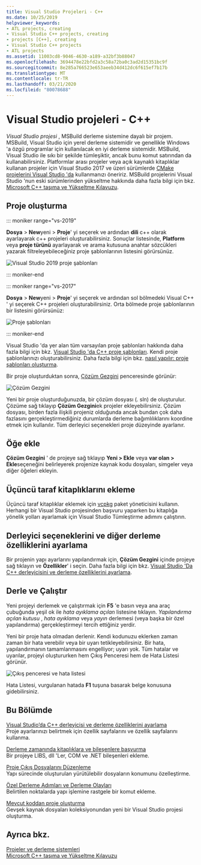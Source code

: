 ```yaml
---
title: Visual Studio Projeleri - C++
ms.date: 10/25/2019
helpviewer_keywords:
- ATL projects, creating
- Visual Studio C++ projects, creating
- projects [C++], creating
- Visual Studio C++ projects
- ATL projects
ms.assetid: 11003cd8-9046-4630-a189-a32bf3b88047
ms.openlocfilehash: 3694478e22bfd2a3c58a72ba0c3ad2d15351bc9f
ms.sourcegitcommit: 8e285a766523e653aeeb34d412dc6f615ef7b17b
ms.translationtype: MT
ms.contentlocale: tr-TR
ms.lasthandoff: 03/21/2020
ms.locfileid: "80078688"
---
```

# <a name="visual-studio-projects---c"></a>Visual Studio projeleri - C++

*Visual Studio projesi* , MSBuild derleme sistemine dayalı bir projem. MSBuild, Visual Studio için yerel derleme sistemidir ve genellikle Windows 'a özgü programlar için kullanılacak en iyi derleme sistemidir. MSBuild, Visual Studio ile sıkı bir şekilde tümleşiktir, ancak bunu komut satırından da kullanabilirsiniz. Platformlar arası projeler veya açık kaynaklı kitaplıklar kullanan projeler için Visual Studio 2017 ve üzeri sürümlerde [CMake projelerini Visual Studio 'da](cmake-projects-in-visual-studio.md) kullanmanızı öneririz. MSBuild projelerini Visual Studio 'nun eski sürümlerinden yükseltme hakkında daha fazla bilgi için bkz. [Microsoft C++ taşıma ve Yükseltme Kılavuzu](../porting/visual-cpp-porting-and-upgrading-guide.md).

## <a name="create-a-project"></a>Proje oluşturma

::: moniker range="vs-2019"

**Dosya** > **New**yeni > **Proje**' yi seçerek ve ardından **dili** c++ olarak ayarlayarak c++ projeleri oluşturabilirsiniz. Sonuçlar listesinde, **Platform** veya **proje türünü** ayarlayarak ve arama kutusuna anahtar sözcükleri yazarak filtreleyebileceğiniz proje şablonlarının listesini görürsünüz.

   ![Visual Studio 2019 proje şablonları](../build/media/vs2019-choose-console-app.png "Visual Studio 2019 yeni proje Iletişim kutusu")

::: moniker-end

::: moniker range="vs-2017"

**Dosya** > **New**yeni > **Proje**' yi seçerek ve ardından sol bölmedeki Visual C++ ' yi seçerek C++ projeleri oluşturabilirsiniz. Orta bölmede proje şablonlarının bir listesini görürsünüz:

   ![Proje şablonları](../overview/media/vs2017-new-project.png "Visual Studio 2017 yeni proje Iletişim kutusu")

::: moniker-end

Visual Studio 'da yer alan tüm varsayılan proje şablonları hakkında daha fazla bilgi için bkz. [Visual Studio 'da C++ proje şablonları](reference/visual-cpp-project-types.md). Kendi proje şablonlarınızı oluşturabilirsiniz. Daha fazla bilgi için bkz. [nasıl yapılır: proje şablonları oluşturma](/visualstudio/ide/how-to-create-project-templates).

Bir proje oluşturduktan sonra, [Çözüm Gezgini](/visualstudio/ide/solutions-and-projects-in-visual-studio) penceresinde görünür:

   ![Çözüm Gezgini](media/mathlibrary-solution-explorer-153.png)

Yeni bir proje oluşturduğunuzda, bir çözüm dosyası (. sln) de oluşturulur. Çözüme sağ tıklayıp **Çözüm Gezgini**ek projeler ekleyebilirsiniz. Çözüm dosyası, birden fazla ilişkili projeniz olduğunda ancak bundan çok daha fazlasını gerçekleştirmediğiniz durumlarda derleme bağımlılıklarını koordine etmek için kullanılır. Tüm derleyici seçenekleri proje düzeyinde ayarlanır.

## <a name="add-items"></a>Öğe ekle

**Çözüm Gezgini** ' de projeye sağ tıklayıp **Yeni > Ekle** veya **var olan > Ekle**seçeneğini belirleyerek projenize kaynak kodu dosyaları, simgeler veya diğer öğeleri ekleyin.

## <a name="add-third-party-libraries"></a>Üçüncü taraf kitaplıklarını ekleme

Üçüncü taraf kitaplıklar eklemek için [vcpkg](vcpkg.md) paket yöneticisini kullanın. Herhangi bir Visual Studio projesinden başvuru yaparken bu kitaplığa yönelik yolları ayarlamak için Visual Studio Tümleştirme adımını çalıştırın.

## <a name="set-compiler-options-and-other-build-properties"></a>Derleyici seçeneklerini ve diğer derleme özelliklerini ayarlama

Bir projenin yapı ayarlarını yapılandırmak için, **Çözüm Gezgini** içinde projeye sağ tıklayın ve **Özellikler**' i seçin. Daha fazla bilgi için bkz. [Visual Studio 'Da C++ derleyicisini ve derleme özelliklerini ayarlama](working-with-project-properties.md).

## <a name="compile-and-run"></a>Derle ve Çalıştır

Yeni projeyi derlemek ve çalıştırmak için **F5** 'e basın veya ana araç çubuğunda yeşil ok ile *hata ayıklama açılan* listesine tıklayın. *Yapılandırma açılan kutusu* , *hata ayıklama* veya *yayın* derlemesi (veya başka bir özel yapılandırma) gerçekleştirmeyi tercih ettiğiniz yerdir.

Yeni bir proje hata olmadan derlenir. Kendi kodunuzu eklerken zaman zaman bir hata verebilir veya bir uyarı tetikleyebilirsiniz. Bir hata, yapılandırmanın tamamlanmasını engelliyor; uyarı yok. Tüm hatalar ve uyarılar, projeyi oluştururken hem Çıkış Penceresi hem de Hata Listesi görünür.

   ![Çıkış penceresi ve hata listesi](../overview/media/vs2017-output-error-list.png)

Hata Listesi, vurgulanan hatada **F1** tuşuna basarak belge konusuna gidebilirsiniz.

## <a name="in-this-section"></a>Bu Bölümde

[Visual Studio’da C++ derleyicisi ve derleme özelliklerini ayarlama](working-with-project-properties.md)<br/>
Proje ayarlarınızı belirtmek için özellik sayfalarını ve özellik sayfalarını kullanma.

[Derleme zamanında kitaplıklara ve bileşenlere başvurma](adding-references-in-visual-cpp-projects.md)<br/>
Bir projeye LIBS, dll 'Ler, COM ve .NET bileşenleri ekleme.

[Proje Çıkış Dosyalarını Düzenleme](how-to-organize-project-output-files-for-builds.md)<br/>
Yapı sürecinde oluşturulan yürütülebilir dosyaların konumunu özelleştirme.

[Özel Derleme Adımları ve Derleme Olayları](understanding-custom-build-steps-and-build-events.md)<br/>
Belirtilen noktalarda yapı işlemine rastgele bir komut ekleme.

[Mevcut koddan proje oluşturma](how-to-create-a-cpp-project-from-existing-code.md)<br/>
Gevşek kaynak dosyaları koleksiyonundan yeni bir Visual Studio projesi oluşturma.

## <a name="see-also"></a>Ayrıca bkz.

[Projeler ve derleme sistemleri](projects-and-build-systems-cpp.md)<br>
[Microsoft C++ taşıma ve Yükseltme Kılavuzu](../porting/visual-cpp-porting-and-upgrading-guide.md)
